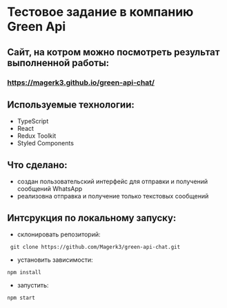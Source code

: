 # Тестовое задание в компанию Green Api

## Сайт, на котром можно посмотреть результат выполненной работы: 
### https://magerk3.github.io/green-api-chat/

## Используемые технологии: 
  - TypeScript
  - React
  - Redux Toolkit
  - Styled Components

## Что сделано: 
- создан пользовательский интерфейс для отправки и получений
сообщений WhatsApp
- реализовна отправка и получение только текстовых сообщений

## Интсрукция по локальному запуску: 
- склонировать репозиторий:
```
 git clone https://github.com/Magerk3/green-api-chat.git
```
- установить зависимости:
```
npm install
```
- запустить: 
```
npm start
```
